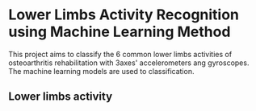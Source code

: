 # Lower Limbs Activity Recognition using Machine Learning Method

This project aims to classify the 6 common lower limbs activities of osteoarthritis rehabilitation with 3axes' accelerometers ang gyroscopes. The machine learning models are used to classification.

## Lower limbs activity

